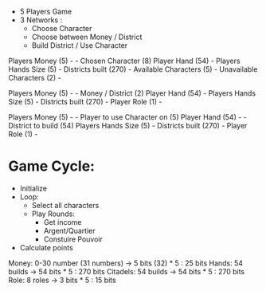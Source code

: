 - 5 Players Game
- 3 Networks :
    - Choose Character
    - Choose between Money / District
    - Build District / Use Character


Players Money (5)            -     - Chosen Character (8)
Player Hand (54)             -
Players Hands Size (5)       -
Districts built (270)        -
Available Characters (5)     -
Unavailable Characters (2)   -


Players Money (5)            -     - Money / District (2)
Player Hand (54)             -
Players Hands Size (5)       -
Districts built (270)        -
Player Role (1)              -


Players Money (5)            -     - Player to use Character on (5)
Player Hand (54)             -     - District to build (54)
Players Hands Size (5)       -
Districts built (270)        -
Player Role (1)              -


# Game Cycle:
- Initialize
- Loop:
    - Select all characters
    - Play Rounds:
        - Get income
        - Argent/Quartier
        - Constuire Pouvoir
- Calculate points

Money: 0-30 number (31 numbers) -> 5 bits (32) * 5 : 25 bits
Hands: 54 builds -> 54 bits * 5 : 270 bits
Citadels: 54 builds -> 54 bits * 5 : 270 bits
Role: 8 roles -> 3 bits * 5 : 15 bits